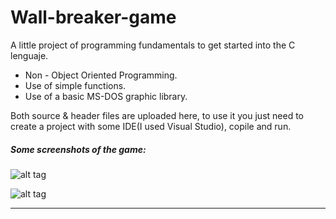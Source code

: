 # Wall-breaker-game

A little project of programming fundamentals to get started into the C lenguaje.
* Non - Object Oriented Programming. 
* Use of simple functions.
* Use of a basic MS-DOS graphic library.

Both source & header files are uploaded here, to use it you just need to create a project with some IDE(I used Visual Studio), copile and run. 

##### Some screenshots of the game:

![alt tag](http://i.imgur.com/MlMYzFL.jpg)

![alt tag](http://i.imgur.com/RTUXBeU.jpg)

-------------------------------------------


